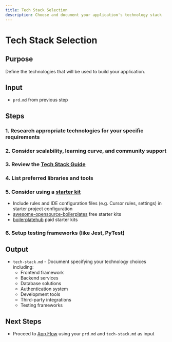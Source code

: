 ```yaml
---
title: Tech Stack Selection
description: Choose and document your application's technology stack
---
```


# Tech Stack Selection

## Purpose
Define the technologies that will be used to build your application.

## Input
- `prd.md` from previous step

## Steps

### 1. Research appropriate technologies for your specific requirements
### 2. Consider scalability, learning curve, and community support
### 3. Review the [Tech Stack Guide](./tech-stack.md)
### 4. List preferred libraries and tools
### 5. Consider using a [starter kit](https://vercel.com/templates/next.js)
* Include rules and IDE configuration files (e.g. Cursor rules, settings) in starter project configuration
* [awesome-opensource-boilerplates](https://github.com/EinGuterWaran/awesome-opensource-boilerplates) free starter kits
* [boilerplatehub](https://boilerplatehub.com/Links) paid starter kits
### 6. Setup testing frameworks (like Jest, PyTest)

## Output
- `tech-stack.md` - Document specifying your technology choices including:
    - Frontend framework
    - Backend services
    - Database solutions
    - Authentication system
    - Development tools
    - Third-party integrations
    - Testing frameworks

## Next Steps
- Proceed to [App Flow](../appflow/index.md) using your `prd.md` and `tech-stack.md` as input